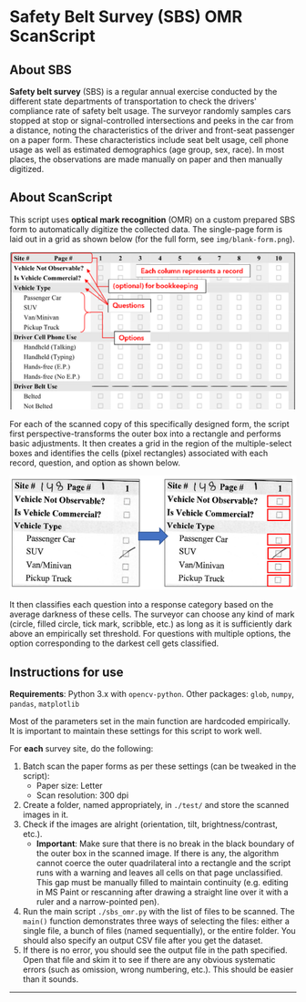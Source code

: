 # Safety Belt Survey (SBS) OMR ScanScript

## About SBS
**Safety belt survey** (SBS) is a regular annual exercise conducted by the different state departments of transportation to check the drivers' compliance rate of safety belt usage. The surveyor randomly samples cars stopped at stop or signal-controlled intersections and peeks in the car from a distance, noting the characteristics of the driver and front-seat passenger on a paper form. These characteristics include seat belt usage, cell phone usage as well as estimated demographics (age group, sex, race). In most places, the observations are made manually on paper and then manually digitized.

## About ScanScript
This script uses **optical mark recognition** (OMR) on a custom prepared SBS form to automatically digitize the collected data. The single-page form is laid out in a grid as shown below (for the full form, see `img/blank-form.png`).

<img src="img/demo-form.png" alt="Demo form" width="600">

For each of the scanned copy of this specifically designed form, the script first perspective-transforms the outer box into a rectangle and performs basic adjustments. It then creates a grid in the region of the multiple-select boxes and identifies the cells (pixel rectangles) associated with each record, question, and option as shown below.

<img src="img/demo-transformation.png" alt="Demo transformation" width="600">

It then classifies each question into a response category based on the average darkness of these cells. The surveyor can choose any kind of mark (circle, filled circle, tick mark, scribble, etc.) as long as it is sufficiently dark above an empirically set threshold. For questions with multiple options, the option corresponding to the darkest cell gets classified.

## Instructions for use
**Requirements**: Python 3.x with `opencv-python`. Other packages: `glob`, `numpy`, `pandas`, `matplotlib`

Most of the parameters set in the main function are hardcoded empirically. It is important to maintain these settings for this script to work well.

For **each** survey site, do the following:
1. Batch scan the paper forms as per these settings (can be tweaked in the script):
    * Paper size: Letter
    * Scan resolution: 300 dpi
2. Create a folder, named appropriately, in `./test/` and store the scanned images in it.
3. Check if the images are alright (orientation, tilt, brightness/contrast, etc.).
    * **Important**: Make sure that there is no break in the black boundary of the outer box in the scanned image. If there is any, the algorithm cannot coerce the outer quadrilateral into a rectangle and the script runs with a warning and leaves all cells on that page unclassified. This gap must be manually filled to maintain continuity (e.g. editing in MS Paint or rescanning after drawing a straight line over it with a ruler and a narrow-pointed pen).
3. Run the main script `./sbs_omr.py` with the list of files to be scanned. The `main()` function demonstrates three ways of selecting the files: either a single file, a bunch of files (named sequentially), or the entire folder. You should also specify an output CSV file after you get the dataset.
4. If there is no error, you should see the output file in the path specified. Open that file and skim it to see if there are any obvious systematic errors (such as omission, wrong numbering, etc.). This should be easier than it sounds.
---
